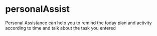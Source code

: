 # personalAssist
Personal Assistance can help you to remind the today plan and activity according to time and talk about the task you entered
